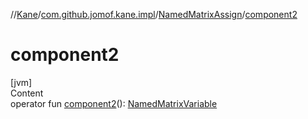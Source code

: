 //[Kane](../../index.md)/[com.github.jomof.kane.impl](../index.md)/[NamedMatrixAssign](index.md)/[component2](component2.md)



# component2  
[jvm]  
Content  
operator fun [component2](component2.md)(): [NamedMatrixVariable](../-named-matrix-variable/index.md)  



